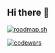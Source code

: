## Hi there 👋


[![roadmap.sh](https://roadmap.sh/card/wide/6788c54f98c00f7117755755?variant=dark)](https://roadmap.sh)

[![codewars](https://www.codewars.com/users/nachose/badges/large)](https://www.codewars.com/users/nachose)


<!--
**nachose/nachose** is a ✨ _special_ ✨ repository because its `README.md` (this file) appears on your GitHub profile.

Here are some ideas to get you started:

- 🔭 I’m currently working on ...
- 🌱 I’m currently learning ...
- 👯 I’m looking to collaborate on ...
- 🤔 I’m looking for help with ...
- 💬 Ask me about ...
- 📫 How to reach me: ...
- 😄 Pronouns: ...
- ⚡ Fun fact: ...
-->
